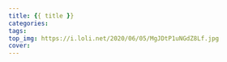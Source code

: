 ```yaml
---
title: {{ title }}
categories:
tags:
top_img: https://i.loli.net/2020/06/05/MgJDtP1uNGdZ8Lf.jpg
cover:
---
```

